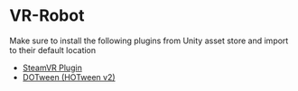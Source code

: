 # VR-Robot

Make sure to install the following plugins from Unity asset store and import to their default location
- [SteamVR Plugin](https://assetstore.unity.com/packages/tools/integration/steamvr-plugin-32647)
- [DOTween (HOTween v2)](https://assetstore.unity.com/packages/tools/animation/dotween-hotween-v2-27676)